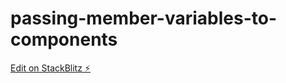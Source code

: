 # passing-member-variables-to-components

[Edit on StackBlitz ⚡️](https://stackblitz.com/edit/passing-member-variables-to-components)